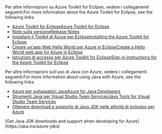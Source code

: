 <span data-ttu-id="6b481-101">Per altre informazioni su Azure Toolkit for Eclipse, vedere i collegamenti seguenti:</span><span class="sxs-lookup"><span data-stu-id="6b481-101">For more information about the Azure Toolkit for Eclipse, see the following links:</span></span> 

* [<span data-ttu-id="6b481-102">Azure Toolkit for Eclipse</span><span class="sxs-lookup"><span data-stu-id="6b481-102">Azure Toolkit for Eclipse</span></span>](../eclipse/azure-toolkit-for-eclipse.md) 
* [<span data-ttu-id="6b481-103">Note sulla versione</span><span class="sxs-lookup"><span data-stu-id="6b481-103">Release Notes</span></span>](https://github.com/Microsoft/azure-tools-for-java/releases) 
* [<span data-ttu-id="6b481-104">Installare il Toolkit di Azure per Eclipse</span><span class="sxs-lookup"><span data-stu-id="6b481-104">Installing the Azure Toolkit for Eclipse</span></span>](../eclipse/azure-toolkit-for-eclipse-installation.md) 
* [<span data-ttu-id="6b481-105">Creare un'app Web Hello World per Azure in Eclipse</span><span class="sxs-lookup"><span data-stu-id="6b481-105">Create a Hello World web app for Azure in Eclipse</span></span>](../eclipse/azure-toolkit-for-eclipse-create-hello-world-web-app.md) 
* [<span data-ttu-id="6b481-106">Istruzioni di accesso per Azure Toolkit for Eclipse</span><span class="sxs-lookup"><span data-stu-id="6b481-106">Sign-in instructions for the Azure Toolkit for Eclipse</span></span>](../eclipse/azure-toolkit-for-eclipse-sign-in-instructions.md) 

<span data-ttu-id="6b481-107">Per altre informazioni sull'uso di Java con Azure, vedere i collegamenti seguenti:</span><span class="sxs-lookup"><span data-stu-id="6b481-107">For more information about using Java with Azure, see the following links:</span></span> 

* [<span data-ttu-id="6b481-108">Azure per sviluppatori Java</span><span class="sxs-lookup"><span data-stu-id="6b481-108">Azure for Java Developers</span></span>](https://docs.microsoft.com/java/azure/) 
* [<span data-ttu-id="6b481-109">Strumenti Java per Visual Studio Team Services</span><span class="sxs-lookup"><span data-stu-id="6b481-109">Java Tools for Visual Studio Team Services</span></span>](/azure/devops/java/)
* <span data-ttu-id="6b481-110">[Ottenere download e supporto di Java JDK nelle attività di sviluppo per Azure](https://aka.ms/azure-jdks)
<!-- TODO: Add URLs for Java in VSCode here --></span><span class="sxs-lookup"><span data-stu-id="6b481-110">[Get Java JDK downloads and support when developing for Azure](https://aka.ms/azure-jdks)
<!-- TODO: Add URLs for Java in VSCode here --></span></span> 
